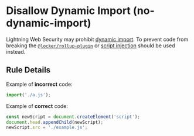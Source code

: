 # Disallow Dynamic Import (no-dynamic-import)

Lightning Web Security may prohibit [dynamic import][1]. To prevent code from breaking
the [`@locker/rollup-plugin`] or [script injection][2] should be used instead.

## Rule Details

Example of **incorrect** code:

```js
import('./a.js');
```

Example of **correct** code:

```js
const newScript = document.createElement('script');
document.head.appendChild(newScript);
newScript.src = './example.js';
```

[1]: https://developer.mozilla.org/en-US/docs/Web/JavaScript/Reference/Statements/import#Dynamic_Imports
[2]: https://developer.mozilla.org/en-US/docs/Web/API/HTMLScriptElement#Dynamically_importing_scripts
[`@locker/rollup-plugin`]: https://www.npmjs.com/package/@locker/rollup-plugin
